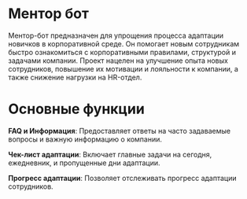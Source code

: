 # Ментор бот
Ментор-бот предназначен для упрощения процесса адаптации новичков в корпоративной среде. Он помогает новым сотрудникам быстро ознакомиться с корпоративными правилами, структурой и задачами компании.
Проект нацелен на улучшение опыта новых сотрудников, повышение их мотивации и лояльности к компании, а также снижение нагрузки на HR-отдел.

# Основные функции
**FAQ и Информация**: Предоставляет ответы на часто задаваемые вопросы и важную информацию о компании.

**Чек-лист адаптации**: Включает главные задачи на сегодня, ежедневник, и пропущенные дни адаптации.

**Прогресс адаптации**: Позволяет отслеживать прогресс адаптации сотрудников.
